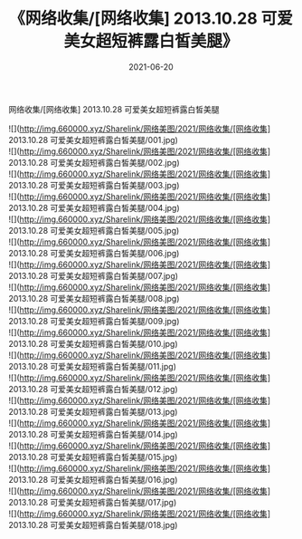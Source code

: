 ﻿---
layout: post
title:  《网络收集/[网络收集] 2013.10.28 可爱美女超短裤露白皙美腿》
date:   2021-06-20
img: http://img.660000.xyz/Sharelink/网络美图/2021/网络收集/[网络收集] 2013.10.28 可爱美女超短裤露白皙美腿/000.jpg
categories: [美女, 清纯, 唯美]
---

网络收集/[网络收集] 2013.10.28 可爱美女超短裤露白皙美腿

 ![](http://img.660000.xyz/Sharelink/网络美图/2021/网络收集/[网络收集] 2013.10.28 可爱美女超短裤露白皙美腿/001.jpg) <br>![](http://img.660000.xyz/Sharelink/网络美图/2021/网络收集/[网络收集] 2013.10.28 可爱美女超短裤露白皙美腿/002.jpg) <br>![](http://img.660000.xyz/Sharelink/网络美图/2021/网络收集/[网络收集] 2013.10.28 可爱美女超短裤露白皙美腿/003.jpg) <br>![](http://img.660000.xyz/Sharelink/网络美图/2021/网络收集/[网络收集] 2013.10.28 可爱美女超短裤露白皙美腿/004.jpg) <br>![](http://img.660000.xyz/Sharelink/网络美图/2021/网络收集/[网络收集] 2013.10.28 可爱美女超短裤露白皙美腿/005.jpg) <br>![](http://img.660000.xyz/Sharelink/网络美图/2021/网络收集/[网络收集] 2013.10.28 可爱美女超短裤露白皙美腿/006.jpg) <br>![](http://img.660000.xyz/Sharelink/网络美图/2021/网络收集/[网络收集] 2013.10.28 可爱美女超短裤露白皙美腿/007.jpg) <br>![](http://img.660000.xyz/Sharelink/网络美图/2021/网络收集/[网络收集] 2013.10.28 可爱美女超短裤露白皙美腿/008.jpg) <br>![](http://img.660000.xyz/Sharelink/网络美图/2021/网络收集/[网络收集] 2013.10.28 可爱美女超短裤露白皙美腿/009.jpg) <br>![](http://img.660000.xyz/Sharelink/网络美图/2021/网络收集/[网络收集] 2013.10.28 可爱美女超短裤露白皙美腿/010.jpg) <br>![](http://img.660000.xyz/Sharelink/网络美图/2021/网络收集/[网络收集] 2013.10.28 可爱美女超短裤露白皙美腿/011.jpg) <br>![](http://img.660000.xyz/Sharelink/网络美图/2021/网络收集/[网络收集] 2013.10.28 可爱美女超短裤露白皙美腿/012.jpg) <br>![](http://img.660000.xyz/Sharelink/网络美图/2021/网络收集/[网络收集] 2013.10.28 可爱美女超短裤露白皙美腿/013.jpg) <br>![](http://img.660000.xyz/Sharelink/网络美图/2021/网络收集/[网络收集] 2013.10.28 可爱美女超短裤露白皙美腿/014.jpg) <br>![](http://img.660000.xyz/Sharelink/网络美图/2021/网络收集/[网络收集] 2013.10.28 可爱美女超短裤露白皙美腿/015.jpg) <br>![](http://img.660000.xyz/Sharelink/网络美图/2021/网络收集/[网络收集] 2013.10.28 可爱美女超短裤露白皙美腿/016.jpg) <br>![](http://img.660000.xyz/Sharelink/网络美图/2021/网络收集/[网络收集] 2013.10.28 可爱美女超短裤露白皙美腿/017.jpg) <br>![](http://img.660000.xyz/Sharelink/网络美图/2021/网络收集/[网络收集] 2013.10.28 可爱美女超短裤露白皙美腿/018.jpg) <br>